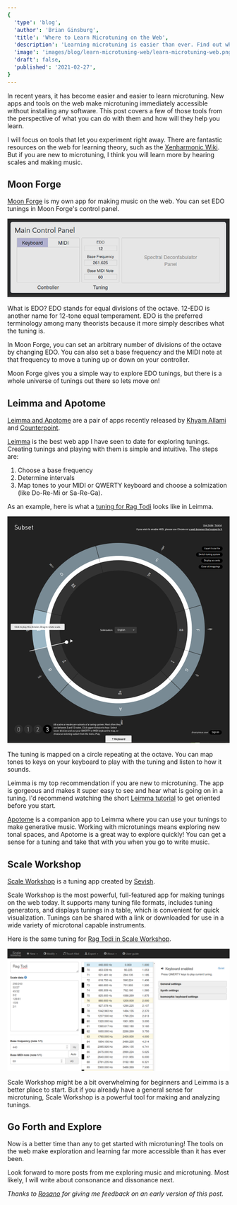 ```yaml
---
{
  'type': 'blog',
  'author': 'Brian Ginsburg',
  'title': 'Where to Learn Microtuning on the Web',
  'description': 'Learning microtuning is easier than ever. Find out where you can learn it on the web.',
  'image': 'images/blog/learn-microtuning-web/learn-microtuning-web.png',
  'draft': false,
  'published': '2021-02-27',
}
---
```


In recent years, it has become easier and easier to learn microtuning. New apps and tools on the web make microtuning immediately accessible without installing any software. This post covers a few of those tools from the perspective of what you can do with them and how will they help you learn.

I will focus on tools that let you experiment right away. There are fantastic resources on the web for learning theory, such as the [Xenharmonic Wiki](https://en.xen.wiki/). But if you are new to microtuning, I think you will learn more by hearing scales and making music.

## Moon Forge

[Moon Forge](https://moon-forge.brianginsburg.com/) is my own app for making music on the web. You can set EDO tunings in Moon Forge's control panel.

![Moon Forge Main Control Panel](/images/blog/learn-microtuning-web/moon-forge-controls.png)

What is EDO? EDO stands for equal divisions of the octave. 12-EDO is another name for 12-tone equal temperament. EDO is the preferred terminology among many theorists because it more simply describes what the tuning is. 

In Moon Forge, you can set an arbitrary number of divisions of the octave by changing EDO. You can also set a base frequency and the MIDI note at that frequency to move a tuning up or down on your controller.

Moon Forge gives you a simple way to explore EDO tunings, but there is a whole universe of tunings out there so lets move on!

## Leimma and Apotome

[Leimma and Apotome](https://isartum.net/) are a pair of apps recently released by [Khyam Allami](https://khyamallami.com/) and [Counterpoint](https://ctpt.co/).

[Leimma](https://isartum.net/leimma) is the best web app I have seen to date for exploring tunings. Creating tunings and playing with them is simple and intuitive. The steps are:

1. Choose a base frequency 
2. Determine intervals
3. Map tones to your MIDI or QWERTY keyboard and choose a solmization (like Do-Re-Mi or Sa-Re-Ga).

As an example, here is what a [tuning for Rag Todi](https://isartum.net/leimma/new/refpitch/60/tuningsystem/1r1_1r1s1r1_256r243s1r1_32r27s1r1_45r32s1r1_3r2s1r1_128r81s1r1_15r8/scale/new/english/0~0~0~ts1~0~3~1s2~0~6~1s3~0~7~1s4~0~10~1s5~0~13~1s6~0~16~1) looks like in Leimma.

![Rag Todi](/images/blog/learn-microtuning-web/rag-todi-leimma.png)

The tuning is mapped on a circle repeating at the octave. You can map tones to keys on your keyboard to play with the tuning and listen to how it sounds.

Leimma is my top recommendation if you are new to microtuning.
The app is gorgeous and makes it super easy to see and hear what is going on in a tuning. I'd recommend watching the short [Leimma tutorial](https://vimeo.com/503475532) to get oriented before you start.

[Apotome](https://isartum.net/apotome) is a companion app to Leimma where you can use your tunings to make generative music. Working with microtunings means exploring new tonal spaces, and Apotome is a great way to explore quickly! You can get a sense for a tuning and take that with you when you go to write music.

## Scale Workshop

[Scale Workshop](https://sevish.com/scaleworkshop/) is a tuning app created by [Sevish](https://sevish.com/).

Scale Workshop is the most powerful, full-featured app for making tunings on the web today. It supports many tuning file formats, includes tuning generators, and displays tunings in a table, which is convenient for quick visualization. Tunings can be shared with a link or downloaded for use in a wide variety of microtonal capable instruments.

Here is the same tuning for [Rag Todi in Scale Workshop](https://sevish.com/scaleworkshop/?name=Rag%20Todi&data=256%2F243%0A32%2F27%0A45%2F32%0A3%2F2%0A128%2F81%0A15%2F8%0A2%2F1&freq=440&midi=69&vert=5&horiz=1&colors=white%20black%20white%20white%20black%20white%20black%20white%20white%20black%20white%20black&waveform=triangle&ampenv=organ).

![Rag Todi](/images/blog/learn-microtuning-web/rag-todi-scale-workshop.png)

Scale Workshop might be a bit overwhelming for beginners and Leimma is a better place to start. But if you already have a general sense for microtuning, Scale Workshop is a powerful tool for making and analyzing tunings.

## Go Forth and Explore

Now is a better time than any to get started with microtuning! The tools on the web make exploration and learning far more accessible than it has ever been.

Look forward to more posts from me exploring music and microtuning. Most likely, I will write about consonance and dissonance next.

*Thanks to [Rosano](https://rosano.ca/) for giving me feedback on an early version of this post.*